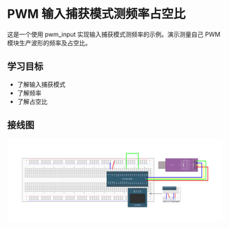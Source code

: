 # PWM 输入捕获模式测频率占空比

这是一个使用 pwm_input 实现输入捕获模式测频率的示例。演示测量自己 PWM 模块生产波形的频率及占空比。

## 学习目标

- 了解输入捕获模式
- 了解频率
- 了解占空比

## 接线图

![](../../images/6-7%20PWMI模式测频率占空比.jpg)
